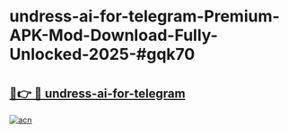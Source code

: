 # undress-ai-for-telegram-Premium-APK-Mod-Download-Fully-Unlocked-2025-#gqk70

# <h2><a href="https://bedroomkl.my?title=undress-ai-for-telegram&ref=1AP">🔗👉 🔴 undress-ai-for-telegram</a></h2>

[![acn](https://github.com/user-attachments/assets/0f9c940e-d8b0-45ae-aac7-cd30a18b3e1c)](https://bedroomkl.my?title=undress-ai-for-telegram&ref=1AP)

